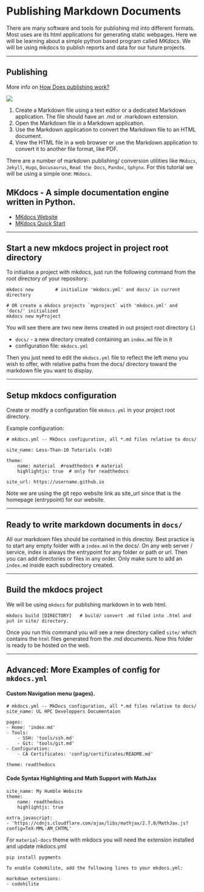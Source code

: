 # Publishing Markdown Documents
There are many software and tools for publishing md into different formats. Most uses are its html applications for generating static webpages. Here we will be learning about a simple python based program called *MKdocs*. We will be using mkdocs to publish reports and data for our future projects. 

---

## Publishing  

More info on [How Does publishing work?](https://www.markdownguide.org/getting-started#how-does-it-work)

![](https://d33wubrfki0l68.cloudfront.net/75cdd78aba218a9abbfe91d2ba2cf540a7502d8c/553fa/assets/images/process.png)

1. Create a Markdown file using a text editor or a dedicated Markdown application. The file should have an .md or .markdown extension.
2. Open the Markdown file in a Markdown application.
3. Use the Markdown application to convert the Markdown file to an HTML document.
4. View the HTML file in a web browser or use the Markdown application to convert it to another file format, like PDF.

There are a number of markdown publishing/ conversion utilities like `MKdocs`, `Jekyll`, `Hugo`, `Docusaurus`, `Read the Docs`, `Pandoc`, `Sphynx`. For this tutorial we will be using a simple one: `MKdocs`.


## **MKdocs** - A simple documentation engine written in Python.

* [MKdocs Website ](https://www.mkdocs.org/)
* [MKdocs Quick Start](https://varrette.gforge.uni.lu/blog/2018/01/18/tutorial-mkdocs-and-readthedocs/)

---

## Start a new mkdocs project in project root directory 
To initialise a project with mkdocs, just run the following command from the root directory of your repository:

    mkdocs new        # initialize 'mkdocs.yml' and docs/ in current directory

    # OR create a mkdocs projects `myproject` with 'mkdocs.yml' and 'docs/' initialized
    mkdocs new myProject  
    
You will see there are two new items created in out project root directory (.)

+ `docs/` - a new directory created containing an `index.md` file in it 
+ configuration file:  `mkdocs.yml` 

Then you just need to edit the `mkdocs.yml` file to reflect the left menu you wish to offer, with relative paths from the docs/ directory toward the markdown file you want to display.


---

## Setup mkdocs configuration
Create or modify a configuration file `mkdocs.yml` in your project root directory. 

Example configuration: 
 
    # mkdocs.yml -- MkDocs configuration, all *.md files relative to docs/
    
    site_name: Less-Than-10 Tutorials (<10)

    theme: 
        name: material  #readthedocs # material
        highlightjs: true  # only for readthedocs

    site_url: https://username.github.io

Note we are using the git repo website link as site_url since that is the homepage (entrypoint) for our website.

---

## Ready to write markdown documents in `docs/`
All our markdown files should be contained in this directoy. Best practice is to start any empty folder with a `index.md` in the docs/. On any web server / service, index is always the entrypoint for any folder or path or url. Then you can add directories or files in any order. Only make sure to add an `index.md` inside each subdirectory created.


---

## Build the mkdocs project
We will be using `mkdocs` for publishing markdown in to web html. 

    mkdocs build [DIRECTORY]   # build/ convert .md filed into .html and put in site/ directory.

Once you run this command you will see a new directory called `site/` which contains the `html` files generated from the .md documents. Now this folder is ready to be hosted on the web. 

----

## Advanced: More Examples of config for `mkdocs.yml`

#### Custom Navigation menu (pages). 

    # mkdocs.yml -- MkDocs configuration, all *.md files relative to docs/
    site_name: UL HPC Developpers Documentaion
    
    pages:
    - Home: 'index.md'
    - Tools:
        - SSH: 'tools/ssh.md'
        - Git: 'tools/git.md'
    - Configuration:
        - CA Certificates: 'config/certificates/README.md'
    
    theme: readthedocs


#### Code Syntax Highlighting and Math Support with MathJax

    site_name: My Humble Website
    theme:
        name: readthedocs
        highlightjs: true

    extra_javascript:
    - 'https://cdnjs.cloudflare.com/ajax/libs/mathjax/2.7.0/MathJax.js?config=TeX-MML-AM_CHTML'

 For `material-docs` theme with mkdocs you will need the extension installed and update mkdocs.yml 

    pip install pygments

    To enable CodeHilite, add the following lines to your mkdocs.yml:

    markdown_extensions:
    - codehilite